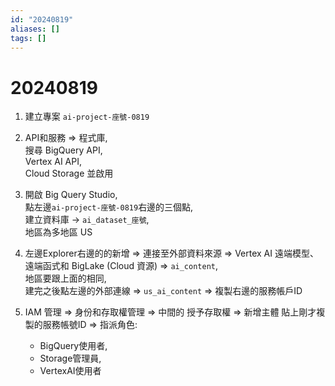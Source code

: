 ```yaml
---
id: "20240819"
aliases: []
tags: []
---
```


# 20240819

1. 建立專案 `ai-project-座號-0819`

2. API和服務 => 程式庫,  
    搜尋 BigQuery API,  
    Vertex AI API,  
    Cloud Storage 並啟用

3. 開啟 Big Query Studio,  
    點左邊`ai-project-座號-0819`右邊的三個點,  
    建立資料庫 -> `ai_dataset_座號`,  
    地區為多地區 US

4. 左邊Explorer右邊的的新增 => 連接至外部資料來源 => Vertex AI 遠端模型、遠端函式和 BigLake (Cloud 資源) => `ai_content`,  
    地區要跟上面的相同,  
    建完之後點左邊的外部連線 => `us_ai_content` => 複製右邊的服務帳戶ID

5. IAM 管理 => 身份和存取權管理 => 中間的 授予存取權 => 新增主體 貼上剛才複製的服務帳號ID => 指派角色:
    - BigQuery使用者,
    - Storage管理員,
    - VertexAI使用者
